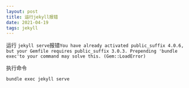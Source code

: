 ```yaml
---
layout: post
title: 运行jekyll报错
date: 2021-04-19
tags: jekyll   
---
```


运行 `jekyll serve`报错`You have already activated public_suffix 4.0.6, but your Gemfile requires public_suffix 3.0.3. Prepending 'bundle exec'to your command may solve this. (Gem::LoadError)`


执行命令
```
bundle exec jekyll serve

```



